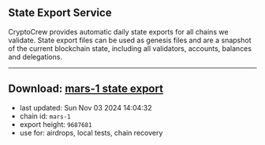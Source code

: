 ## State Export Service
CryptoCrew provides automatic daily state exports for all chains we validate. State export files can be used as genesis files and are a snapshot of the current blockchain state, including all validators, accounts, balances and delegations.

---
**Download: [mars-1 state export](https://dl-eu2.ccvalidators.com/SERVICE/mars/mars-1_export_9687681.json)**
---

- last updated: Sun Nov 03 2024 14:04:32
- chain id: `mars-1`
- export height: `9687681`
- use for: airdrops, local tests, chain recovery
